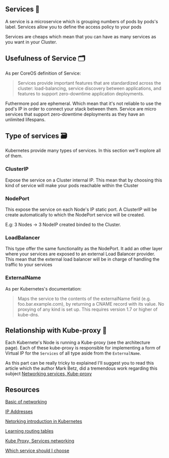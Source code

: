## Services 🔑

A service is a microservice which is grouping numbers of pods by pods's label. Services allow you to define the access policy to your pods

Services are cheaps which mean that you can have as many services as you want in your Cluster.

## Usefulness of Service 🗂️

As per CoreOS definition of Service:

> Services provide important features that are standardized across the cluster: load-balancing, service discovery between applications, and features to support zero-downtime application deployments.

Futhermore pod are ephemeral. Which mean that it's not reliable to use the pod's IP in order to connect your stack between them. Service are micro services that support zero-downtime deployments as they have an unlimited lifespans.

## Type of services 🗃️

Kubernetes provide many types of services. In this section we'll explore all of them.

### ClusterIP

Expose the service on a Cluster internal IP. This mean that by choosing this kind of service will make your pods reachable within the Cluster

### NodePort

This expose the service on each Node's IP static port. A ClusterIP will be create automatically to which the NodePort service will be created.

E.g: 3 Nodes -> 3 NodeIP created binded to the Cluster.

### LoadBalancer

This type offer the same functionality as the NodePort. It add an other layer where your services are exposed to an external Load Balancer provider. This mean that the external load balancer will be in charge of handling the traffic to your services 

### ExternalName

As per Kubernetes's documentation: 

> Maps the service to the contents of the externalName field (e.g. foo.bar.example.com), by returning a CNAME record with its value. No proxying of any kind is set up. This requires version 1.7 or higher of kube-dns.

## Relationship with Kube-proxy 🙌

Each Kubernete's Node is running a Kube-proxy (see the architecture page). Each of these kube-proxy is responsible for implementing a form of Virtual IP for the ```Services``` of all type aside from the ```ExternalName```.

As this part can be really tricky to explained I'll suggest you to read this article which the author Mark Betz, did a tremendous work regarding this subject [Networking services, Kube-proxy](https://medium.com/google-cloud/understanding-kubernetes-networking-services-f0cb48e4cc82)

## Resources

[Basic of networking](https://www.digitalocean.com/community/tutorials/an-introduction-to-networking-terminology-interfaces-and-protocols)

[IP Addresses](https://www.digitalocean.com/community/tutorials/understanding-ip-addresses-subnets-and-cidr-notation-for-networking)

[Netorking introduction in Kubernetes](https://medium.com/google-cloud/understanding-kubernetes-networking-pods-7117dd28727)

[Learning routing tables](https://www.youtube.com/watch?v=g8eP4fhrx3I)

[Kube Proxy, Services networking](https://medium.com/google-cloud/understanding-kubernetes-networking-services-f0cb48e4cc82)

[Which service should I choose](https://medium.com/google-cloud/kubernetes-nodeport-vs-loadbalancer-vs-ingress-when-should-i-use-what-922f010849e0)